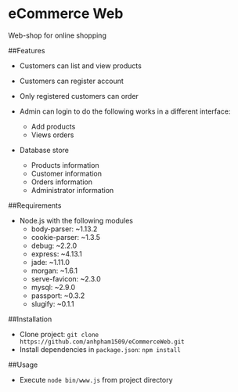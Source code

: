 # eCommerce Web
Web-shop for online shopping

##Features
* Customers can list and view products
* Customers can register account
* Only registered customers can order

* Admin can login to do the following works in a different interface:
    * Add products
    * Views orders

* Database store
    * Products information
    * Customer information
    * Orders information
    * Administrator information

##Requirements
* Node.js with the following modules
    * body-parser: ~1.13.2
    * cookie-parser: ~1.3.5
    * debug: ~2.2.0
    * express: ~4.13.1
    * jade: ~1.11.0
    * morgan: ~1.6.1
    * serve-favicon: ~2.3.0
    * mysql: ~2.9.0
    * passport: ~0.3.2
    * slugify: ~0.1.1

##Installation
* Clone project: `git clone https://github.com/anhpham1509/eCommerceWeb.git`
* Install dependencies in `package.json`: `npm install`

##Usage
* Execute `node bin/www.js` from project directory
